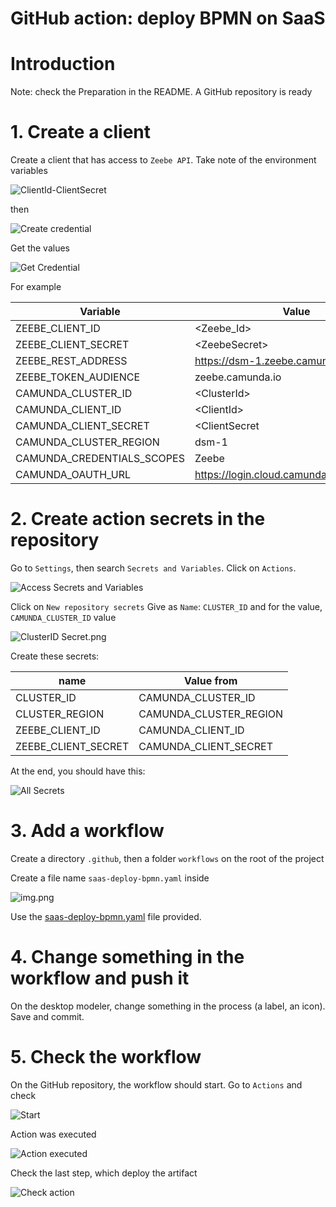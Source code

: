 # GitHub action: deploy BPMN on SaaS

# Introduction

Note: check the Preparation in the README. A GitHub repository is ready

# 1. Create a client 

Create a client that has access to `Zeebe API`. Take note of the environment variables


![ClientId-ClientSecret](images/SaaSClientIdClientSecret.png)

then

![Create credential](images/SaaSCreateCredential.png)

Get the values


![Get Credential](images/SaaSClientCredentials.png)

For example





| Variable                       | Value                                      |
|--------------------------------|--------------------------------------------| 
| ZEEBE_CLIENT_ID                | &lt;Zeebe_Id&gt;                           |
| ZEEBE_CLIENT_SECRET            | &lt;ZeebeSecret&gt;                        |
| ZEEBE_REST_ADDRESS             | https://dsm-1.zeebe.camunda.io/5..         |
| ZEEBE_TOKEN_AUDIENCE           | zeebe.camunda.io                           |                                   
| CAMUNDA_CLUSTER_ID             | &lt;ClusterId&gt;                          |                                    
| CAMUNDA_CLIENT_ID              | &lt;ClientId&gt;                           |                                         
| CAMUNDA_CLIENT_SECRET          | &lt;ClientSecret                           |     
| CAMUNDA_CLUSTER_REGION         | dsm-1                                      |                             
| CAMUNDA_CREDENTIALS_SCOPES     | Zeebe                                      |                              
| CAMUNDA_OAUTH_URL              | https://login.cloud.camunda.io/oauth/token |                               



# 2. Create action secrets in the repository
Go to `Settings`, then search `Secrets and Variables`. Click on `Actions`.

![Access Secrets and Variables](images/GitHub-SecretsAndVariables.png)

Click on `New repository secrets`
Give as `Name`: `CLUSTER_ID`  and for the value, `CAMUNDA_CLUSTER_ID` value

![ClusterID Secret.png](images/SaaS-GitHub-SecretClusterId.png)

Create these secrets:

| name                | Value from              |
|---------------------|-------------------------| 
| CLUSTER_ID          | CAMUNDA_CLUSTER_ID      |
| CLUSTER_REGION      | CAMUNDA_CLUSTER_REGION  | 
| ZEEBE_CLIENT_ID     | CAMUNDA_CLIENT_ID       |
| ZEEBE_CLIENT_SECRET | CAMUNDA_CLIENT_SECRET   | 

At the end, you should have this:

![All Secrets](images/SaaS-GitHub-AllSecrets.png)


# 3. Add a workflow

Create a directory `.github`, then a folder `workflows` on the root of the project

Create a file name `saas-deploy-bpmn.yaml` inside

![img.png](images/SaaS-GitHub-Workflow.png)

Use the [saas-deploy-bpmn.yaml](saas-deploy-bpmn.yaml) file provided.

# 4. Change something in the workflow and push it

On the desktop modeler, change something in the process (a label, an icon). Save and commit.

# 5. Check the workflow
On the GitHub repository, the workflow should start. Go to `Actions` and check

![Start](images/SaaS-GitHub-WorkflowStart.png)


Action was executed

![Action executed](images/SaaS-GitHub-WorkflowExecuted.png)
 
Check the last step, which deploy the artifact

![Check action](images/SaaS-GitHub-WorkflowCheck.png)
